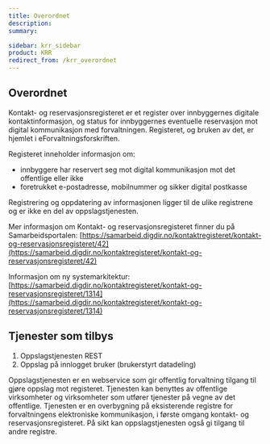 ```yaml
---
title: Overordnet
description:
summary:

sidebar: krr_sidebar
product: KRR
redirect_from: /krr_overordnet
---
```


## Overordnet

Kontakt- og reservasjonsregisteret er et register over innbyggernes digitale kontaktinformasjon, og status for innbyggernes eventuelle reservasjon mot digital kommunikasjon med forvaltningen. Registeret, og bruken av det, er hjemlet i eForvaltningsforskriften.

Registeret inneholder informasjon om:
- innbyggere har reservert seg mot digital kommunikasjon mot det offentlige eller ikke
- foretrukket e-postadresse, mobilnummer og sikker digital postkasse

Registrering og oppdatering av informasjonen ligger til de ulike registrene og er ikke en del av oppslagstjenesten.

Mer informasjon om Kontakt- og reservasjonsregisteret finner du på Samarbeidsportalen:
[https://samarbeid.digdir.no/kontaktregisteret/kontakt-og-reservasjonsregisteret/42](https://samarbeid.digdir.no/kontaktregisteret/kontakt-og-reservasjonsregisteret/42)

Informasjon om ny systemarkitektur:
[https://samarbeid.digdir.no/kontaktregisteret/kontakt-og-reservasjonsregisteret/1314](https://samarbeid.digdir.no/kontaktregisteret/kontakt-og-reservasjonsregisteret/1314)


## Tjenester som tilbys

1) Oppslagstjenesten REST
2) Oppslag på innlogget bruker (brukerstyrt datadeling)


Oppslagstjenesten er en webservice som gir offentlig forvaltning tilgang til gjøre oppslag mot registeret. Tjenesten kan benyttes av offentlige virksomheter og virksomheter som utfører tjenester på vegne av det offentlige. Tjenesten er en overbygning på eksisterende registre for forvaltningens elektroniske kommunikasjon, i første omgang kontakt- og reservasjonsregisteret. På sikt kan oppslagstjenesten også gi tilgang til andre registre.


